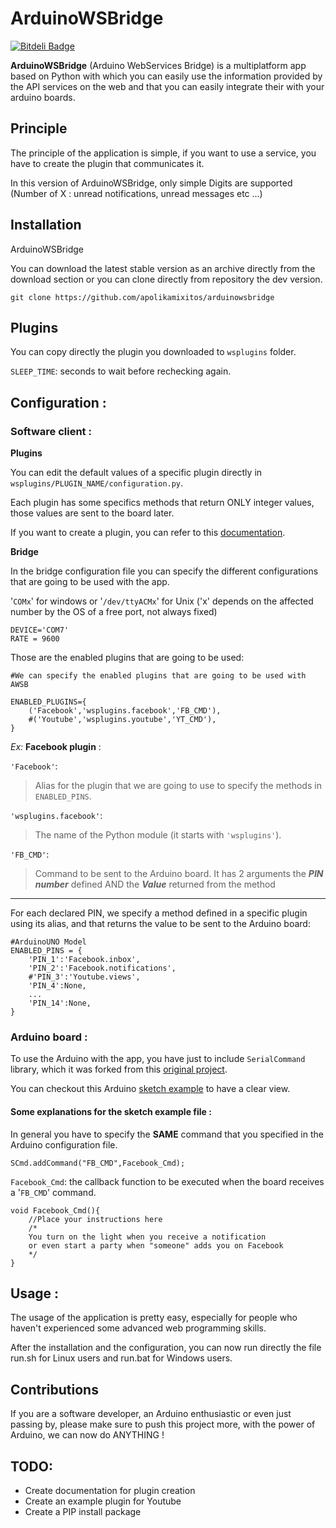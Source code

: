 # ArduinoWSBridge #

[![Bitdeli Badge](https://d2weczhvl823v0.cloudfront.net/apolikamixitos/arduinowsbridge/trend.png)](https://bitdeli.com/free "Bitdeli Badge")

**ArduinoWSBridge** (Arduino WebServices Bridge) is a multiplatform app based on Python with which you can easily use the information provided by the API services on the web and that you can easily integrate their with your arduino boards.

## Principle ##

The principle of the application is simple, if you want to use a service, you have to create the plugin that communicates it.

In this version of ArduinoWSBridge, only simple Digits are supported (Number of X : unread notifications, unread messages etc ...)

## Installation ##

ArduinoWSBridge

You can download the latest stable version as an archive directly from the download section or you can clone directly from repository the dev version.

    git clone https://github.com/apolikamixitos/arduinowsbridge


## Plugins ##

You can copy directly the plugin you downloaded to `wsplugins` folder.

`SLEEP_TIME`: seconds to wait before rechecking again.

## Configuration : ##

### Software client : ###

**Plugins**

You can edit the default values of a specific plugin directly in `wsplugins/PLUGIN_NAME/configuration.py`.

Each plugin has some specifics methods that return ONLY integer values, those values are sent to the board later.

If you want to create a plugin, you can refer to this [documentation](http://DOCUMENTATIONLINK).

**Bridge**

In the bridge configuration file you can specify the different configurations that are going to be used with the app.

'`COMx`' for windows or '`/dev/ttyACMx`' for Unix ('x' depends on the affected number by the OS of a free port, not always fixed)

	DEVICE='COM7'   
	RATE = 9600

Those are the enabled plugins that are going to be used:

	#We can specify the enabled plugins that are going to be used with AWSB

	ENABLED_PLUGINS={
	    ('Facebook','wsplugins.facebook','FB_CMD'),
	    #('Youtube','wsplugins.youtube','YT_CMD'),
	}

*Ex:* **Facebook plugin** :

`'Facebook'`: 
> Alias for the plugin that we are going to use to specify the methods in `ENABLED_PINS`.

`'wsplugins.facebook'`: 
> The name of the Python module (it starts with `'wsplugins'`).

`'FB_CMD'`: 
> Command to be sent to the Arduino board. It has 2 arguments the ***PIN number*** defined AND the ***Value*** returned from the method

----

For each declared PIN, we specify a method defined in a specific plugin using its alias, and that returns the value to be sent to the Arduino board:

	#ArduinoUNO Model
	ENABLED_PINS = {
	    'PIN_1':'Facebook.inbox',
	    'PIN_2':'Facebook.notifications',
	    #'PIN_3':'Youtube.views',
	    'PIN_4':None,
		...
	    'PIN_14':None,
	}

### Arduino board : ###

To use the Arduino with the app, you have just to include `SerialCommand` library, which it was forked from this [original project](https://github.com/kroimon/Arduino-SerialCommand).

You can checkout this Arduino [sketch example](https://github.com/apolikamixitos/ArduinoWSBridge/tree/arduino_sketch/arduino_sketch/example) to have a clear view.


#### Some explanations for the sketch example file : ####

In general you have to specify the **SAME** command that you specified in the Arduino configuration file.

`SCmd.addCommand("FB_CMD",Facebook_Cmd);`

`Facebook_Cmd`: the callback function to be executed when the board receives a '`FB_CMD`' command.

	void Facebook_Cmd(){
		//Place your instructions here
		/*
		You turn on the light when you receive a notification
		or even start a party when "someone" adds you on Facebook
		*/
	}

## Usage : ##

The usage of the application is pretty easy, especially for people who haven't experienced some advanced web programming skills.

After the installation and the configuration, you can now run directly the file run.sh for Linux users and run.bat for Windows users.

## Contributions ##

If you are a software developer, an Arduino enthusiastic or even just passing by, please make sure to push this project more, with the power of Arduino, we can now do ANYTHING !

## TODO: ##

- Create documentation for plugin creation
- Create an example plugin for Youtube
- Create a PIP install package